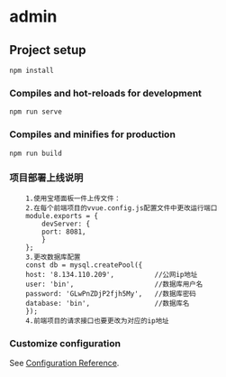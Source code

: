 # admin

## Project setup
```因为上传原因所以不上传node_modules，请运行项目时在终端中执行以下指令
npm install
```

### Compiles and hot-reloads for development
```运行前端项目指令
npm run serve
```

### Compiles and minifies for production
```
npm run build
```

### 项目部署上线说明
```
    1.使用宝塔面板一件上传文件：
    2.在每个前端项目的vvue.config.js配置文件中更改运行端口
    module.exports = {
        devServer: {
        port: 8081,
        }
    };
    3.更改数据库配置
    const db = mysql.createPool({
    host: '8.134.110.209',          //公网ip地址
    user: 'bin',                    //数据库用户名
    password: 'GLwPnZDjP2fjh5My',   //数据库密码
    database: 'bin',                //数据库名
    });
    4.前端项目的请求接口也要更改为对应的ip地址
```

### Customize configuration
See [Configuration Reference](https://cli.vuejs.org/config/).
